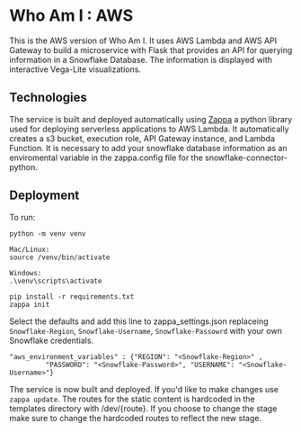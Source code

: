 # Who Am I : AWS

This is the AWS version of Who Am I.  It uses AWS Lambda and AWS API Gateway to build a microservice with Flask that provides an API for querying information in a Snowflake Database.  The information is displayed with interactive Vega-Lite visualizations.

## Technologies

The service is built and deployed automatically using [Zappa](https://github.com/zappa/Zappa) a python library used for deploying serverless applications to AWS Lambda.  It automatically creates a s3 bucket, execution role, API Gateway instance, and Lambda Function.  It is necessary to add your snowflake database information as an enviromental variable in the zappa.config file for the snowflake-connector-python. 

## Deployment

To run:

```
python -m venv venv

Mac/Linux:
source /venv/bin/activate

Windows:
.\venv\scripts\activate

pip install -r requirements.txt
zappa init
```

Select the defaults and add this line to zappa_settings.json replaceing `Snowflake-Region`, `Snowflake-Username`, `Snowflake-Passowrd` with your own Snowflake credentials.

```
"aws_environment_variables" : {"REGION": "<Snowflake-Region>" ,
         "PASSWORD": "<Snowflake-Password>", "USERNAME": "<Snowflake-Username>"}
```


The service is now built and deployed.  If you'd like to make changes use `zappa update`. The routes for the static content is hardcoded in the templates directory with /dev/{route}.  If you choose to change the stage make sure to change the hardcoded routes to reflect the new stage.